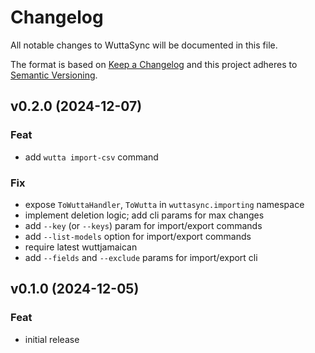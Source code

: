 
# Changelog
All notable changes to WuttaSync will be documented in this file.

The format is based on [Keep a Changelog](http://keepachangelog.com/en/1.0.0/)
and this project adheres to [Semantic Versioning](http://semver.org/spec/v2.0.0.html).

## v0.2.0 (2024-12-07)

### Feat

- add `wutta import-csv` command

### Fix

- expose `ToWuttaHandler`, `ToWutta` in `wuttasync.importing` namespace
- implement deletion logic; add cli params for max changes
- add `--key` (or `--keys`) param for import/export commands
- add `--list-models` option for import/export commands
- require latest wuttjamaican
- add `--fields` and `--exclude` params for import/export cli

## v0.1.0 (2024-12-05)

### Feat

- initial release
